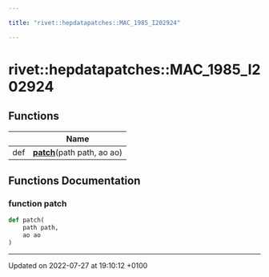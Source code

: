 ```yaml
---

title: "rivet::hepdatapatches::MAC_1985_I202924"

---
```


# rivet::hepdatapatches::MAC_1985_I202924



## Functions

|                | Name           |
| -------------- | -------------- |
| def | **[patch](http://example.org/namespaces/namespacerivet_1_1hepdatapatches_1_1mac__1985__i202924/#function-patch)**(path path, ao ao) |


## Functions Documentation

### function patch

```python
def patch(
    path path,
    ao ao
)
```






-------------------------------

Updated on 2022-07-27 at 19:10:12 +0100